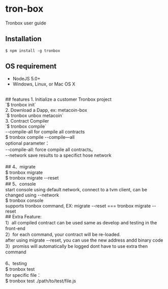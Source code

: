 # tron-box
Tronbox user guide
## Installation
`$ npm install -g tronbox`
## OS requirement
- NodeJS 5.0+
- Windows, Linux, or Mac OS X
<br>
## features
1. Initialize a customer Tronbox project<br>
`$ tronbox init`
<br>
2. Download a Dapp, ex: metacoin-box<br>
`$ tronbox unbox metacoin`
<br>
3. Contract Compiler<br>
`$ tronbox compile`<br>
--compile-all for compile all contracts<br>
$ tronbox compile --compile—all<br>
optional parameter：<br>
--compile-all: force compile all contracts。<br>
--network save results to a specifict hose network<br>
<br>
## 4、migrate<br>
$ tronbox migrate
<br>
$ tronbox migrate --reset 
<br>
## 5、console<br>
start console using default network, connect to a tvm client, can be changed using --network
<br>
$ tronbox console
<br>
supports tronbox command, EX: migrate --reset === tronbox migrate --reset
<br>
## Extra Feature:<br>
1）all compiled contract can be used same as develop and testing in the front-end<br>
2）for each command, your contract will be re-loaded. <br> after using migrate --reset, you can use the new address andd binary code<br>
3）promiss will automatically be logged dont have to use extra then command<br>
<br>
6、testing<br>
$ tronbox test<br>
for specific file：<br>
$ tronbox test ./path/to/test/file.js<br>
